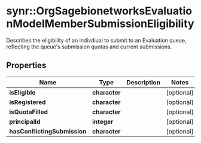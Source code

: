 # synr::OrgSagebionetworksEvaluationModelMemberSubmissionEligibility

Describes the eligibility of an indivdiual to submit to an Evaluation queue, reflecting the queue's submission quotas and current submissions.

## Properties
Name | Type | Description | Notes
------------ | ------------- | ------------- | -------------
**isEligible** | **character** |  | [optional] 
**isRegistered** | **character** |  | [optional] 
**isQuotaFilled** | **character** |  | [optional] 
**principalId** | **integer** |  | [optional] 
**hasConflictingSubmission** | **character** |  | [optional] 


